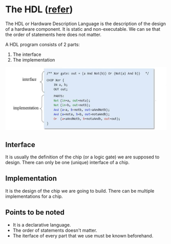 # The HDL ([refer](https://drive.google.com/file/d/1dPj4XNby9iuAs-47U9k3xtYy9hJ-ET0T/view))

The HDL or Hardware Description Language is the description of the design of a hardware component. It is static and non-executable. We can se that the order of statements here does not matter. 

A HDL program consists of 2 parts:

1. The interface
2. The implementation

![hdl-representation](assets/hdl.png)

## Interface

It is usually the definition of the chip (or a logic gate) we are supposed to design. There can only be one (unique) interface of a chip.

## Implementation

It is the design of the chip we are going to build. There can be multiple implementations for a chip.

## Points to be noted

* It is a declarative language.
* The order of statements doesn't matter.
* The iterface of every part that we use must be known beforehand.